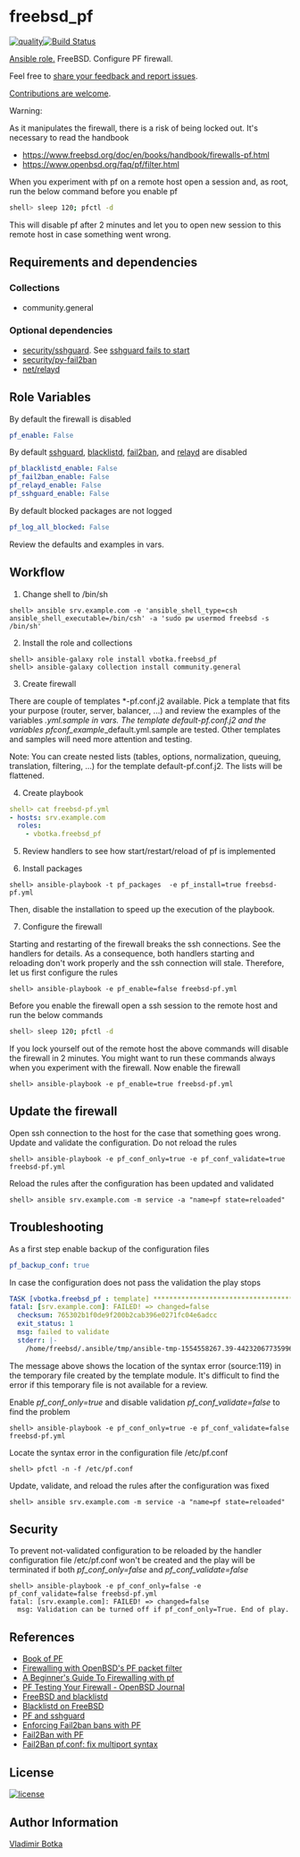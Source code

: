 # freebsd_pf

[![quality](https://img.shields.io/ansible/quality/27910)](https://galaxy.ansible.com/vbotka/freebsd_pf)[![Build Status](https://app.travis-ci.com/vbotka/ansible-freebsd-pf.svg?branch=master)](https://app.travis-ci.com/vbotka/ansible-freebsd-pf)

[Ansible role.](https://galaxy.ansible.com/vbotka/freebsd_pf/) FreeBSD. Configure PF firewall.

Feel free to [share your feedback and report issues](https://github.com/vbotka/ansible-freebsd-pf/issues).

[Contributions are welcome](https://github.com/firstcontributions/first-contributions).


Warning:

As it manipulates the firewall, there is a risk of being locked out. It's necessary to read the handbook
- https://www.freebsd.org/doc/en/books/handbook/firewalls-pf.html
- https://www.openbsd.org/faq/pf/filter.html

When you experiment with pf on a remote host open a session and, as root, run the below command before you enable pf

```bash
shell> sleep 120; pfctl -d
```

This will disable pf after 2 minutes and let you to open new session to this remote host in case something went wrong.


## Requirements and dependencies

### Collections

* community.general

### Optional dependencies

- [security/sshguard](https://www.freshports.org/security/sshguard/). See [sshguard fails to start](https://mail-index.netbsd.org/netbsd-users/2018/05/21/msg020789.html)
- [security/py-fail2ban](https://www.freshports.org/security/py-fail2ban/)
- [net/relayd](https://www.freshports.org/net/relayd/)


## Role Variables

By default the firewall is disabled

```yaml
pf_enable: False
```

By default [sshguard](https://www.sshguard.net/),
[blacklistd](https://www.freebsd.org/cgi/man.cgi?query=blacklistd),
[fail2ban](https://www.fail2ban.org/), and
[relayd](https://www.freshports.org/net/relayd/) are disabled

```yaml
pf_blacklistd_enable: False
pf_fail2ban_enable: False
pf_relayd_enable: False
pf_sshguard_enable: False
```

By default blocked packages are not logged

```yaml
pf_log_all_blocked: False
```

Review the defaults and examples in vars.


## Workflow

1) Change shell to /bin/sh

```shell
shell> ansible srv.example.com -e 'ansible_shell_type=csh ansible_shell_executable=/bin/csh' -a 'sudo pw usermod freebsd -s /bin/sh'
```


2) Install the role and collections

```shell
shell> ansible-galaxy role install vbotka.freebsd_pf
shell> ansible-galaxy collection install community.general
```

3) Create firewall

There are couple of templates *-pf.conf.j2 available. Pick a template
that fits your purpose (router, server, balancer, ...) and review the
examples of the variables *.yml.sample in vars. The template
default-pf.conf.j2 and the variables
pfconf_example*_default.yml.sample are tested. Other templates and
samples will need more attention and testing.

Note: You can create nested lists (tables, options, normalization,
queuing, translation, filtering, ...) for the template
default-pf.conf.j2. The lists will be flattened.


4) Create playbook

```yaml
shell> cat freebsd-pf.yml
- hosts: srv.example.com
  roles:
    - vbotka.freebsd_pf
```

5) Review handlers to see how start/restart/reload of pf is implemented

6) Install packages

```shell
shell> ansible-playbook -t pf_packages  -e pf_install=true freebsd-pf.yml
```

Then, disable the installation to speed up the execution of the playbook.

7) Configure the firewall

Starting and restarting of the firewall breaks the ssh connections. See
the handlers for details. As a consequence, both handlers starting and
reloading don't work properly and the ssh connection will
stale. Therefore, let us first configure the rules

```shell
shell> ansible-playbook -e pf_enable=false freebsd-pf.yml
```

Before you enable the firewall open a ssh session to the remote host
and run the below commands

```bash
shell> sleep 120; pfctl -d
```

If you lock yourself out of the remote host the above commands will
disable the firewall in 2 minutes. You might want to run these
commands always when you experiment with the firewall. Now enable the
firewall

```shell
shell> ansible-playbook -e pf_enable=true freebsd-pf.yml
```


## Update the firewall

Open ssh connection to the host for the case that something goes
wrong. Update and validate the configuration. Do not reload the rules

```shell
shell> ansible-playbook -e pf_conf_only=true -e pf_conf_validate=true freebsd-pf.yml
```

Reload the rules after the configuration has been updated and validated

```shell
shell> ansible srv.example.com -m service -a "name=pf state=reloaded"
```


## Troubleshooting

As a first step enable backup of the configuration files

```yaml
pf_backup_conf: true
```

In case the configuration does not pass the validation the play stops

```yaml
TASK [vbotka.freebsd_pf : template] **********************************************
fatal: [srv.example.com]: FAILED! => changed=false
  checksum: 765302b1f0de9f200b2cab396e0271fc04e6adcc
  exit_status: 1
  msg: failed to validate
  stderr: |-
    /home/freebsd/.ansible/tmp/ansible-tmp-1554558267.39-44232067735996/source:119: syntax error
```

The message above shows the location of the syntax error (source:119)
in the temporary file created by the template module. It's difficult
to find the error if this temporary file is not available for a
review.

Enable *pf_conf_only=true* and disable validation *pf_conf_validate=false* to find the problem

```shell
shell> ansible-playbook -e pf_conf_only=true -e pf_conf_validate=false freebsd-pf.yml
```

Locate the syntax error in the configuration file /etc/pf.conf

```shell
shell> pfctl -n -f /etc/pf.conf
```

Update, validate, and reload the rules after the configuration was fixed

```shell
shell> ansible srv.example.com -m service -a "name=pf state=reloaded"
```


## Security

To prevent not-validated configuration to be reloaded by the handler
configuration file /etc/pf.conf won't be created and the play will be
terminated if both *pf_conf_only=false* and *pf_conf_validate=false*

```shell
shell> ansible-playbook -e pf_conf_only=false -e pf_conf_validate=false freebsd-pf.yml
fatal: [srv.example.com]: FAILED! => changed=false
  msg: Validation can be turned off if pf_conf_only=True. End of play.
```


## References

- [Book of PF](https://nostarch.com/pf3)
- [Firewalling with OpenBSD's PF packet filter](http://rlworkman.net/howtos/OpenBSD_pf_guide.html)
- [A Beginner's Guide To Firewalling with pf](http://srobb.net/pf.html)
- [PF Testing Your Firewall - OpenBSD Journal ](http://undeadly.org/cgi?action=article&sid=20060928081238)
- [FreeBSD and blacklistd](https://www.cryptomonkeys.com/2018/05/freebsd-blacklistd/)
- [Blacklistd on FreeBSD](https://www.vultr.com/docs/how-to-install-blacklistd-on-freebsd-11-1)
- [PF and sshguard](https://forums.freebsd.org/threads/how-to-get-pf-and-sshguard-to-stop-this-guy.64933/)
- [Enforcing Fail2ban bans with PF](https://dbdemon.com/pf_and_fail2ban/)
- [Fail2Ban with PF](http://www.purplehat.org/?page_id=566)
- [Fail2Ban pf.conf: fix multiport syntax](https://github.com/fail2ban/fail2ban/pull/1925)


## License

[![license](https://img.shields.io/badge/license-BSD-red.svg)](https://www.freebsd.org/doc/en/articles/bsdl-gpl/article.html)


## Author Information

[Vladimir Botka](https://botka.info)
